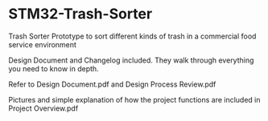# STM32-Trash-Sorter
Trash Sorter Prototype to sort different kinds of trash in a commercial food service environment

Design Document and Changelog included. They walk through everything you need to know in depth. 

Refer to Design Document.pdf and Design Process Review.pdf

Pictures and simple explanation of how the project functions are included in Project Overview.pdf

